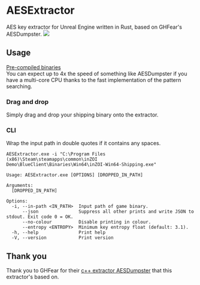 # AESExtractor
AES key extractor for Unreal Engine written in Rust, based on GHFear's AESDumpster.
![](https://i.imgur.com/kUuAj7O.png)

## Usage
[Pre-compiled binaries](https://github.com/Sorrow446/AESExtractor/releases)    
You can expect up to 4x the speed of something like AESDumpster if you have a multi-core CPU thanks to the fast implementation of the pattern searching.

### Drag and drop
Simply drag and drop your shipping binary onto the extractor.

### CLI
Wrap the input path in double quotes if it contains any spaces.

`AESExtractor.exe -i "C:\Program Files (x86)\Steam\steamapps\common\inZOI Demo\BlueClient\Binaries\Win64\inZOI-Win64-Shipping.exe"`

```
Usage: AESExtractor.exe [OPTIONS] [DROPPED_IN_PATH]

Arguments:
  [DROPPED_IN_PATH]

Options:
  -i, --in-path <IN_PATH>  Input path of game binary.
      --json               Suppress all other prints and write JSON to stdout. Exit code 0 = OK.
      --no-colour          Disable printing in colour.
      --entropy <ENTROPY>  Minimum key entropy float (default: 3.1).
  -h, --help               Print help
  -V, --version            Print version
```

## Thank you
Thank you to GHFear for their [c++ extractor AESDumpster](https://github.com/GHFear/AESDumpster) that this extractor's based on.
